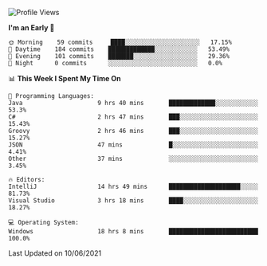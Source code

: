 <!--START_SECTION:waka-->
![Profile Views](http://img.shields.io/badge/Profile%20Views-8-blue)

**I'm an Early 🐤** 

```text
🌞 Morning    59 commits     ████░░░░░░░░░░░░░░░░░░░░░   17.15% 
🌆 Daytime    184 commits    █████████████░░░░░░░░░░░░   53.49% 
🌃 Evening    101 commits    ███████░░░░░░░░░░░░░░░░░░   29.36% 
🌙 Night      0 commits      ░░░░░░░░░░░░░░░░░░░░░░░░░   0.0%

```


📊 **This Week I Spent My Time On** 

```text
💬 Programming Languages: 
Java                     9 hrs 40 mins       █████████████░░░░░░░░░░░░   53.3% 
C#                       2 hrs 47 mins       ███░░░░░░░░░░░░░░░░░░░░░░   15.43% 
Groovy                   2 hrs 46 mins       ███░░░░░░░░░░░░░░░░░░░░░░   15.27% 
JSON                     47 mins             █░░░░░░░░░░░░░░░░░░░░░░░░   4.41% 
Other                    37 mins             ░░░░░░░░░░░░░░░░░░░░░░░░░   3.45%

🔥 Editors: 
IntelliJ                 14 hrs 49 mins      ████████████████████░░░░░   81.73% 
Visual Studio            3 hrs 18 mins       ████░░░░░░░░░░░░░░░░░░░░░   18.27%

💻 Operating System: 
Windows                  18 hrs 8 mins       █████████████████████████   100.0%

```


 Last Updated on 10/06/2021
<!--END_SECTION:waka-->
